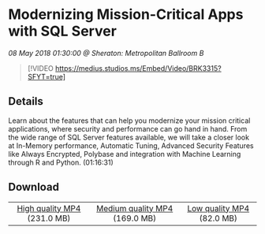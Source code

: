 # Modernizing Mission-Critical Apps with SQL Server

*08 May 2018 01:30:00 @ Sheraton: Metropolitan Ballroom B*

> [!VIDEO https://medius.studios.ms/Embed/Video/BRK3315?SFYT=true]

## Details

Learn about the features that can help you modernize your mission critical applications, where security and performance can go hand in hand. From the wide range of SQL Server features available, we will take a closer look at In-Memory performance, Automatic Tuning, Advanced Security Features like Always Encrypted, Polybase and integration with Machine Learning through R and Python. (01:16:31)

## Download

||||
|:--:|:----:|:-:|
|[High quality MP4](https://sec.ch9.ms/ch9/94fe/557d952d-55fb-4135-a1c4-ceecd17994fe/BRK3315_high.mp4) (231.0 MB)|[Medium quality MP4](https://sec.ch9.ms/ch9/94fe/557d952d-55fb-4135-a1c4-ceecd17994fe/BRK3315_mid.mp4) (169.0 MB)|[Low quality MP4](https://sec.ch9.ms/ch9/94fe/557d952d-55fb-4135-a1c4-ceecd17994fe/BRK3315.mp4) (82.0 MB)|